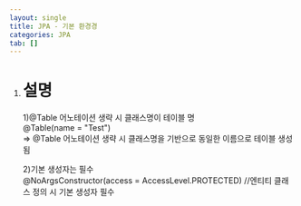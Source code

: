 ```yaml
---
layout: single
title: JPA - 기본 환경경
categories: JPA
tab: []
---
```


1. # 설명
   1)@Table 어노테이션 생략 시 클래스명이 테이블 명   
   @Table(name = "Test")    
   => @Table 어노테이션 생략 시 클래스명을 기반으로 동일한 이름으로 테이블 생성됨   

   2)기본 생성자는 필수   
   @NoArgsConstructor(access = AccessLevel.PROTECTED) //엔티티 클래스 정의 시 기본 생성자 필수   

   